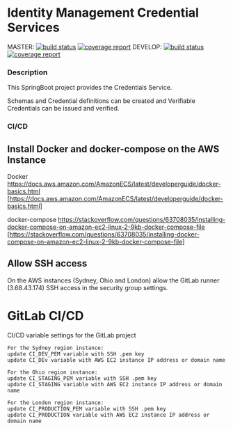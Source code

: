 # Identity Management Credential Services
MASTER:
[![build status](https://repo.aticloud.aero/identitymanagement/immigration-corridor/dtc-demonstrator/credential-services/badges/master/pipeline.svg)](https://repo.aticloud.aero/identitymanagement/immigration-corridor/dtc-demonstrator/credential-services/commits/master)
[![coverage report](https://repo.aticloud.aero/identitymanagement/immigration-corridor/dtc-demonstrator/credential-services/badges/master/coverage.svg)](https://repo.aticloud.aero/identitymanagement/immigration-corridor/dtc-demonstrator/credential-services/commits/master)
DEVELOP:
[![build status](https://repo.aticloud.aero/identitymanagement/immigration-corridor/dtc-demonstrator/credential-services/badges/develop/pipeline.svg)](https://repo.aticloud.aero/identitymanagement/immigration-corridor/dtc-demonstrator/credential-services/commits/develop)
[![coverage report](https://repo.aticloud.aero/identitymanagement/immigration-corridor/dtc-demonstrator/credential-services/badges/develop/coverage.svg)](https://repo.aticloud.aero/identitymanagement/immigration-corridor/dtc-demonstrator/credential-services/commits/develop)

### Description
This SpringBoot project provides the Credentials Service. 

Schemas and Credential definitions can be created and Verifiable Credentials can be issued and verified.

### CI/CD
## Install Docker and docker-compose on the AWS Instance
Docker
https://docs.aws.amazon.com/AmazonECS/latest/developerguide/docker-basics.html [https://docs.aws.amazon.com/AmazonECS/latest/developerguide/docker-basics.html]

docker-compose
https://stackoverflow.com/questions/63708035/installing-docker-compose-on-amazon-ec2-linux-2-9kb-docker-compose-file [https://stackoverflow.com/questions/63708035/installing-docker-compose-on-amazon-ec2-linux-2-9kb-docker-compose-file]

## Allow SSH access 
On the AWS instances (Sydney, Ohio and London) allow the GitLab runner (3.68.43.174) SSH access in the security group settings.

# GitLab CI/CD
CI/CD variable settings for the GitLab project 
```
For the Sydney region instance:
update CI_DEV_PEM variable with SSH .pem key
update CI_DEv variable with AWS EC2 instance IP address or domain name

For the Ohio region instance:
update CI_STAGING_PEM variable with SSH .pem key
update CI_STAGING variable with AWS EC2 instance IP address or domain name

For the London region instance:
update CI_PRODUCTION_PEM variable with SSH .pem key
update CI_PRODUCTION variable with AWS EC2 instance IP address or domain name
```

